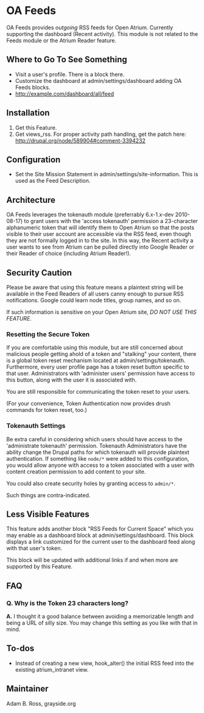 # OA Feeds

OA Feeds provides *outgoing* RSS feeds for Open Atrium. Currently supporting the dashboard (Recent 
activity). This module is not related to the Feeds module or the Atrium Reader feature. 

## Where to Go To See Something
* Visit a user's profile. There is a block there.
* Customize the dashboard at admin/settings/dashboard adding OA Feeds blocks.
* http://example.com/dashboard/all/feed

## Installation
1. Get this Feature.
2. Get views_rss. For proper activity path handling, get the patch here:
  http://drupal.org/node/589904#comment-3394232

## Configuration
* Set the Site Mission Statement in admin/settings/site-information. This is used as the Feed Description.

## Architecture

OA Feeds leverages the tokenauth module (preferrably 6.x-1.x-dev 2010-08-17) to grant users with 
the 'access tokenauth' permission a 23-character alphanumeric token that will identify them to Open 
Atrium so that the posts visible to their user account are accessible via the RSS feed, even though 
they are not formally logged in to the site. In this way, the Recent activity a user wants to see 
from Atrium can be pulled directly into Google Reader or their Reader of choice (including Atrium 
Reader!).

## Security Caution

Please be aware that using this feature means a plaintext string will be available in the Feed 
Readers of all users canny enough to pursue RSS notifications. Google could learn node titles, 
group names, and so on.

If such information is sensitive on your Open Atrium site, *DO NOT USE THIS FEATURE*.

### Resetting the Secure Token
If you are comfortable using this module, but are still concerned about malicious people
getting ahold of a token and "stalking" your content, there is a global token reset
mechanism located at admin/settings/tokenauth. Furthermore, every user profile page
has a token reset button specific to that user. Administrators with 'administer
users' permission have access to this button, along with the user it is associated
with.

You are still responsible for communicating the token reset to your users.

(For your convenience, Token Authentication now provides drush commands for token reset, too.)

### Tokenauth Settings
Be extra careful in considering which users should have access to the 'administrate
tokenauth' permission. Tokenauth Administrators have the ability change the Drupal
paths for which tokenauth will provide plaintext authentication. If something like
`node/*` were added to this configuration, you would allow anyone with access to a token
associated with a user with content creation permission to add content to your site.

You could also create security holes by granting access to `admin/*`.

Such things are contra-indicated.

## Less Visible Features

This feature adds another block "RSS Feeds for Current Space" which you may enable as
a dashboard block at admin/settings/dashboard. This block displays a link customized
for the current user to the dashboard feed along with that user's token.

This block will be updated with additional links if and when more are supported by
this Feature.

## FAQ

### Q. Why is the Token 23 characters long?
**A.** I thought it a good balance between avoiding a memorizable length and being a URL of silly
size. You may change this setting as you like with that in mind.

## To-dos

* Instead of creating a new view, hook_alter() the initial RSS feed into the existing atrium_intranet view.

## Maintainer
Adam B. Ross, grayside.org